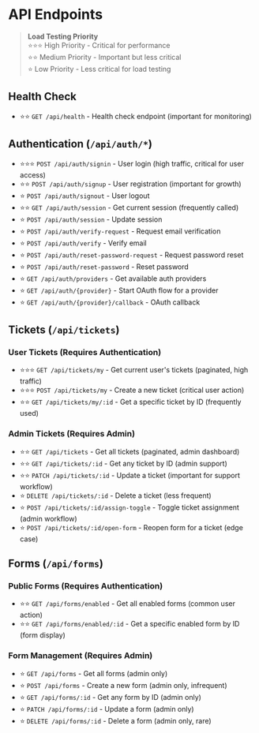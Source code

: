# API Endpoints

> **Load Testing Priority**  
> ⭐️⭐️⭐️ High Priority - Critical for performance  
> ⭐️⭐️ Medium Priority - Important but less critical  
> ⭐ Low Priority - Less critical for load testing

## Health Check
- ⭐️⭐️ `GET /api/health` - Health check endpoint (important for monitoring)

## Authentication (`/api/auth/*`)
- ⭐️⭐️⭐️ `POST /api/auth/signin` - User login (high traffic, critical for user access)
- ⭐️⭐️ `POST /api/auth/signup` - User registration (important for growth)
- ⭐️ `POST /api/auth/signout` - User logout
- ⭐️⭐️ `GET /api/auth/session` - Get current session (frequently called)
- ⭐ `POST /api/auth/session` - Update session
- ⭐ `POST /api/auth/verify-request` - Request email verification
- ⭐ `POST /api/auth/verify` - Verify email
- ⭐ `POST /api/auth/reset-password-request` - Request password reset
- ⭐ `POST /api/auth/reset-password` - Reset password
- ⭐ `GET /api/auth/providers` - Get available auth providers
- ⭐ `GET /api/auth/{provider}` - Start OAuth flow for a provider
- ⭐ `GET /api/auth/{provider}/callback` - OAuth callback

## Tickets (`/api/tickets`)

### User Tickets (Requires Authentication)
- ⭐️⭐️⭐️ `GET /api/tickets/my` - Get current user's tickets (paginated, high traffic)
- ⭐️⭐️⭐️ `POST /api/tickets/my` - Create a new ticket (critical user action)
- ⭐️⭐️ `GET /api/tickets/my/:id` - Get a specific ticket by ID (frequently used)

### Admin Tickets (Requires Admin)
- ⭐️⭐️ `GET /api/tickets` - Get all tickets (paginated, admin dashboard)
- ⭐️⭐️ `GET /api/tickets/:id` - Get any ticket by ID (admin support)
- ⭐️⭐️ `PATCH /api/tickets/:id` - Update a ticket (important for support workflow)
- ⭐ `DELETE /api/tickets/:id` - Delete a ticket (less frequent)
- ⭐ `POST /api/tickets/:id/assign-toggle` - Toggle ticket assignment (admin workflow)
- ⭐ `POST /api/tickets/:id/open-form` - Reopen form for a ticket (edge case)

## Forms (`/api/forms`)

### Public Forms (Requires Authentication)
- ⭐️⭐️ `GET /api/forms/enabled` - Get all enabled forms (common user action)
- ⭐️⭐️ `GET /api/forms/enabled/:id` - Get a specific enabled form by ID (form display)

### Form Management (Requires Admin)
- ⭐ `GET /api/forms` - Get all forms (admin only)
- ⭐ `POST /api/forms` - Create a new form (admin only, infrequent)
- ⭐ `GET /api/forms/:id` - Get any form by ID (admin only)
- ⭐ `PATCH /api/forms/:id` - Update a form (admin only)
- ⭐ `DELETE /api/forms/:id` - Delete a form (admin only, rare)

